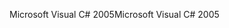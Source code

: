 <span data-ttu-id="3d331-101">Microsoft Visual C# 2005</span><span class="sxs-lookup"><span data-stu-id="3d331-101">Microsoft Visual C# 2005</span></span>